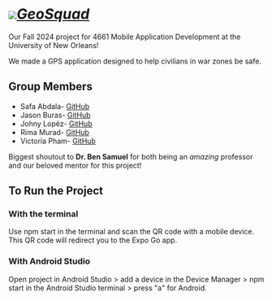 # ![](safe.png)**_<ins>GeoSquad</ins>_**
Our Fall 2024 project for 4661 Mobile Application Development at the University of New Orleans!

We made a GPS application designed to help civilians in war zones be safe.


## **Group Members**
* Safa Abdala- [GitHub](https://github.com/sabdalah)
* Jason Buras- [GitHub](https://github.com/jasonBuras)
* Johny Lopéz- [GitHub](https://github.com/Johnysjr)
* Rima Murad- [GitHub](https://github.com/Rima-Murad)
* Victoria Pham- [GitHub](https://github.com/actuallyvee)

Biggest shoutout to **Dr. Ben Samuel** for both being an _amazing_ professor and our beloved mentor for this project!


## **To Run the Project**
### With the terminal
Use npm start in the terminal and scan the QR code with a mobile device. This QR code will redirect you to the Expo Go app.

### With Android Studio
Open project in Android Studio > add a device in the Device Manager > npm start in the Android Studio terminal > press "a" for Android.
